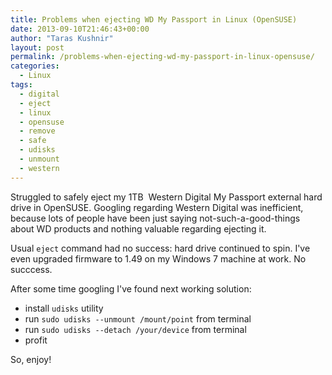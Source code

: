 ```yaml
---
title: Problems when ejecting WD My Passport in Linux (OpenSUSE)
date: 2013-09-10T21:46:43+00:00
author: "Taras Kushnir"
layout: post
permalink: /problems-when-ejecting-wd-my-passport-in-linux-opensuse/
categories:
  - Linux
tags:
  - digital
  - eject
  - linux
  - opensuse
  - remove
  - safe
  - udisks
  - unmount
  - western
---
```

Struggled to safely eject my 1TB  Western Digital My Passport external hard drive in OpenSUSE. Googling regarding Western Digital was inefficient, because lots of people have been just saying not-such-a-good-things about WD products and nothing valuable regarding ejecting it.

Usual `eject` command had no success: hard drive continued to spin. I've even upgraded firmware to 1.49 on my Windows 7 machine at work. No succcess.

After some time googling I've found next working solution:

  * install `udisks` utility
  * run `sudo udisks --unmount /mount/point` from terminal
  * run `sudo udisks --detach /your/device` from terminal
  * profit

So, enjoy!